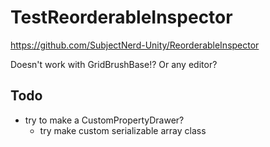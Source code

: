 # TestReorderableInspector

<https://github.com/SubjectNerd-Unity/ReorderableInspector>

Doesn't work with GridBrushBase!? Or any editor?

## Todo

- try to make a CustomPropertyDrawer?
  - try make custom serializable array class
